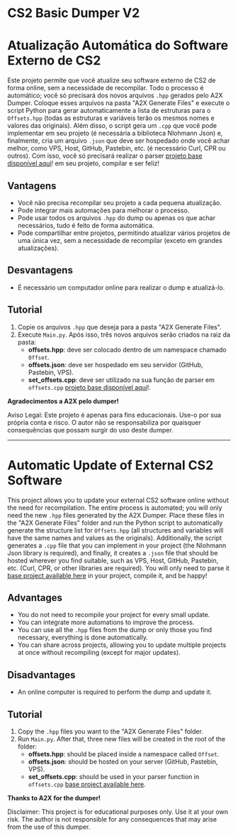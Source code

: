 # CS2 Basic Dumper V2

# Atualização Automática do Software Externo de CS2

Este projeto permite que você atualize seu software externo de CS2 de forma online, sem a necessidade de recompilar. Todo o processo é automático; você só precisará dos novos arquivos `.hpp` gerados pelo A2X Dumper. Coloque esses arquivos na pasta "A2X Generate Files" e execute o script Python para gerar automaticamente a lista de estruturas para o `Offsets.hpp` (todas as estruturas e variáveis terão os mesmos nomes e valores das originais). Além disso, o script gera um `.cpp` que você pode implementar em seu projeto (é necessária a biblioteca Nlohmann Json) e, finalmente, cria um arquivo `.json` que deve ser hospedado onde você achar melhor, como VPS, Host, GitHub, Pastebin, etc. (é necessário Curl, CPR ou outros). Com isso, você só precisará realizar o parser [projeto base disponível aqui](https://github.com/E0x00000/Auto-Online-Dumper-External-CS2-V2)! em seu projeto, compilar e ser feliz!

## Vantagens
- Você não precisa recompilar seu projeto a cada pequena atualização.
- Pode integrar mais automações para melhorar o processo.
- Pode usar todos os arquivos `.hpp` do dump ou apenas os que achar necessários, tudo é feito de forma automática.
- Pode compartilhar entre projetos, permitindo atualizar vários projetos de uma única vez, sem a necessidade de recompilar (exceto em grandes atualizações).

## Desvantagens
- É necessário um computador online para realizar o dump e atualizá-lo.

## Tutorial
1. Copie os arquivos `.hpp` que deseja para a pasta "A2X Generate Files".
2. Execute `Main.py`. Após isso, três novos arquivos serão criados na raiz da pasta:
   - **offsets.hpp**: deve ser colocado dentro de um namespace chamado `Offset`.
   - **offsets.json**: deve ser hospedado em seu servidor (GitHub, Pastebin, VPS).
   - **set_offsets.cpp**: deve ser utilizado na sua função de parser em `offsets.cpp` [projeto base disponível aqui](https://github.com/E0x00000/Auto-Online-Dumper-External-CS2-V2)!.

**Agradecimentos a A2X pelo dumper!**

Aviso Legal: Este projeto é apenas para fins educacionais. Use-o por sua própria conta e risco. O autor não se responsabiliza por quaisquer consequências que possam surgir do uso deste dumper.

---

# Automatic Update of External CS2 Software

This project allows you to update your external CS2 software online without the need for recompilation. The entire process is automated; you will only need the new `.hpp` files generated by the A2X Dumper. Place these files in the "A2X Generate Files" folder and run the Python script to automatically generate the structure list for `Offsets.hpp` (all structures and variables will have the same names and values as the originals). Additionally, the script generates a `.cpp` file that you can implement in your project (the Nlohmann Json library is required), and finally, it creates a `.json` file that should be hosted wherever you find suitable, such as VPS, Host, GitHub, Pastebin, etc. (Curl, CPR, or other libraries are required). You will only need to parse it [base project available here](https://github.com/E0x00000/Auto-Online-Dumper-External-CS2-V2) in your project, compile it, and be happy!

## Advantages
- You do not need to recompile your project for every small update.
- You can integrate more automations to improve the process.
- You can use all the `.hpp` files from the dump or only those you find necessary, everything is done automatically.
- You can share across projects, allowing you to update multiple projects at once without recompiling (except for major updates).

## Disadvantages
- An online computer is required to perform the dump and update it.

## Tutorial
1. Copy the `.hpp` files you want to the "A2X Generate Files" folder.
2. Run `Main.py`. After that, three new files will be created in the root of the folder:
   - **offsets.hpp**: should be placed inside a namespace called `Offset`.
   - **offsets.json**: should be hosted on your server (GitHub, Pastebin, VPS).
   - **set_offsets.cpp**: should be used in your parser function in `offsets.cpp` [base project available here](https://github.com/E0x00000/Auto-Online-Dumper-External-CS2-V2).

**Thanks to A2X for the dumper!**


Disclaimer: This project is for educational purposes only. Use it at your own risk. The author is not responsible for any consequences that may arise from the use of this dumper.
